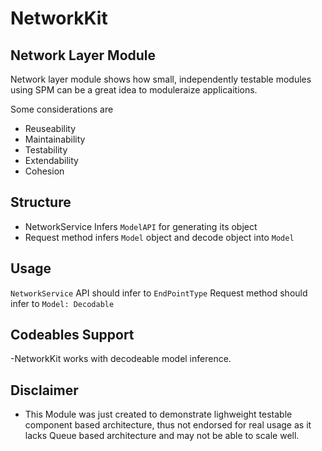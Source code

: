 # NetworkKit
## Network Layer Module
Network layer module shows how small, independently testable modules using SPM can be a great idea to moduleraize applicaitions. 

Some considerations are

- Reuseability
- Maintainability
- Testability
- Extendability
- Cohesion

## Structure
- NetworkService Infers `ModelAPI` for generating its object
- Request method infers `Model` object and decode object into `Model`

## Usage
`NetworkService` API should infer to `EndPointType`
Request method should infer to `Model: Decodable`

## Codeables Support
-NetworkKit works with decodeable model inference. 

## Disclaimer
- This Module was just created to demonstrate lighweight testable component based architecture, thus not endorsed for real usage as it lacks Queue based architecture and may not be able to scale well. 
